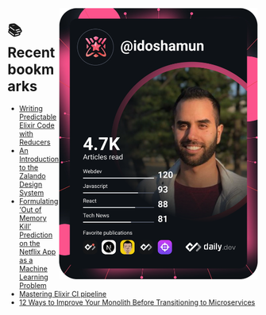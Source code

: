 <a href="https://app.daily.dev/idoshamun"><img src="https://raw.githubusercontent.com/idoshamun/idoshamun/devcard/devcard.svg" align='right' width="400" alt="Ido Shamun's Dev Card"/></a>

# 📚 Recent bookmarks
<!-- BOOKMARKS:START -->
- [Writing Predictable Elixir Code with Reducers](https://app.daily.dev/posts/7R5Qc2AZi?utm_source=rss&utm_medium=bookmarks&utm_campaign=28849d86070e4c099c877ab6837c61f0)
- [An Introduction to the Zalando Design System](https://app.daily.dev/posts/Kuf1jUoWD?utm_source=rss&utm_medium=bookmarks&utm_campaign=28849d86070e4c099c877ab6837c61f0)
- [Formulating ‘Out of Memory Kill’ Prediction on the Netflix App as a Machine Learning Problem](https://app.daily.dev/posts/-pJCCexII?utm_source=rss&utm_medium=bookmarks&utm_campaign=28849d86070e4c099c877ab6837c61f0)
- [Mastering Elixir CI pipeline](https://app.daily.dev/posts/HFy5nC8gJ?utm_source=rss&utm_medium=bookmarks&utm_campaign=28849d86070e4c099c877ab6837c61f0)
- [12 Ways to Improve Your Monolith Before Transitioning to Microservices](https://app.daily.dev/posts/teMVmVGpr?utm_source=rss&utm_medium=bookmarks&utm_campaign=28849d86070e4c099c877ab6837c61f0)
<!-- BOOKMARKS:END -->
